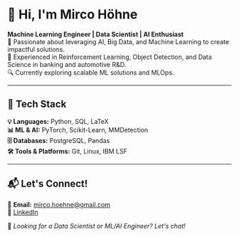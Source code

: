 # 👋 Hi, I'm Mirco Höhne

**Machine Learning Engineer | Data Scientist | AI Enthusiast**  
🚀 Passionate about leveraging AI, Big Data, and Machine Learning to create impactful solutions.  
🎯 Experienced in Reinforcement Learning, Object Detection, and Data Science in banking and automotive R&D.  
🔍 Currently exploring scalable ML solutions and MLOps.  

---

## 🔧 Tech Stack

**💡 Languages:** Python, SQL, LaTeX  
**📊 ML & AI:** PyTorch, Scikit-Learn, MMDetection  
**🗄 Databases:** PostgreSQL, Pandas  
**🛠 Tools & Platforms:** Git, Linux, IBM LSF

[//]: # (---)

[//]: # ()
[//]: # (## 🚀 Featured Projects)

[//]: # ()
[//]: # (### 🎴 **MTG Card Recommender &#40;In Progress&#41;**)

[//]: # (A Machine Learning-powered recommendation system for Magic: The Gathering. Uses NLP and data-driven analysis to suggest optimal card choices.  )

[//]: # (**Tech:** Python, Scikit-Learn, NLP, PostgreSQL  )

[//]: # (🔗 [GitHub Repo]&#40;#&#41;)

[//]: # ()
[//]: # (### 📉 **Smart Dataset Reduction for Object Detection**)

[//]: # (Reduced dataset size by **40%** while increasing Faster R-CNN model performance using MMDetection and BDD100K data.  )

[//]: # (**Tech:** PyTorch, MMDetection, Faster R-CNN  )

[//]: # (🔗 [GitHub Repo]&#40;#&#41;)

[//]: # ()
[//]: # (### 📈 **Reinforcement Learning for Financial Markets**)

[//]: # (Developed and tested RL-based trading strategies during an internship at a major German bank.  )

[//]: # (**Tech:** OpenAI Gym, TensorFlow, RLlib  )

[//]: # (🔗 [GitHub Repo]&#40;#&#41;)

[//]: # (---)

[//]: # ()
[//]: # (## 📊 GitHub Stats)

[//]: # ()
[//]: # (![Mirco's GitHub Stats]&#40;https://github-readme-stats.vercel.app/api?username=mircohoehne&show_icons=true&theme=radical&#41;  )

[//]: # (![Top Languages]&#40;https://github-readme-stats.vercel.app/api/top-langs/?username=mircohoehne&layout=compact&theme=radical&#41;)

---

## 📬 Let's Connect!

📧 **Email:** mirco.hoehne@gmail.com  
🔗 [LinkedIn](https://www.linkedin.com/in/mircohoehne/)  

🚀 *Looking for a Data Scientist or ML/AI Engineer? Let's chat!*  


<!--
**mircohoehne/mircohoehne** is a ✨ _special_ ✨ repository because its `README.md` (this file) appears on your GitHub profile.

Here are some ideas to get you started:

- 🔭 I’m currently working on ...
- 🌱 I’m currently learning ...
- 👯 I’m looking to collaborate on ...
- 🤔 I’m looking for help with ...
- 💬 Ask me about ...
- 📫 How to reach me: ...
- 😄 Pronouns: ...
- ⚡ Fun fact: ...
-->

